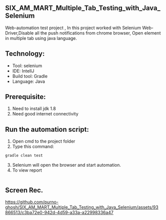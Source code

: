 ## SIX_AM_MART_Multiple_Tab_Testing_with_Java_Selenium
Web-automation test project , In this project worked with Selenium Web-Driver,Disable all the push notifications from chrome browser, Open element in multiple tab
 using java language.

## Technology:
- Tool: selenium
- IDE: IntelIJ
- Build tool: Gradle
- Language: Java

## Prerequisite:
1. Need to install jdk 1.8
2. Need good internet connectivity

## Run the automation script:
1. Open cmd to the project folder
2. Type this command:

```sh
gradle clean test
```
3. Selenium will open the browser and start automation.
4. To view report
```sh
```


## Screen Rec.
https://github.com/purno-ghosh/SIX_AM_MART_Multiple_Tab_Testing_with_Java_Selenium/assets/93866513/c3ba72e0-942d-4d59-a33a-a22998336a47

